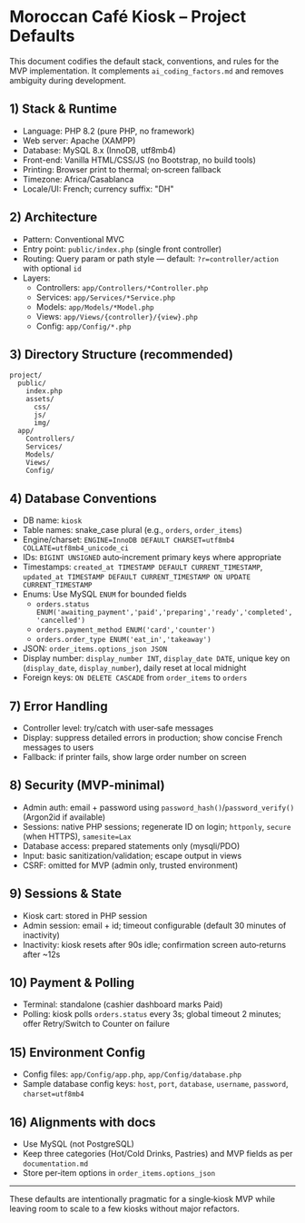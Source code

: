 # Moroccan Café Kiosk – Project Defaults

This document codifies the default stack, conventions, and rules for the MVP implementation. It complements `ai_coding_factors.md` and removes ambiguity during development.

## 1) Stack & Runtime
- Language: PHP 8.2 (pure PHP, no framework)
- Web server: Apache (XAMPP)
- Database: MySQL 8.x (InnoDB, utf8mb4)
- Front-end: Vanilla HTML/CSS/JS (no Bootstrap, no build tools)
- Printing: Browser print to thermal; on‑screen fallback
- Timezone: Africa/Casablanca
- Locale/UI: French; currency suffix: "DH"

## 2) Architecture
- Pattern: Conventional MVC
- Entry point: `public/index.php` (single front controller)
- Routing: Query param or path style — default: `?r=controller/action` with optional `id`
- Layers:
  - Controllers: `app/Controllers/*Controller.php`
  - Services: `app/Services/*Service.php`
  - Models: `app/Models/*Model.php`
  - Views: `app/Views/{controller}/{view}.php`
  - Config: `app/Config/*.php`

## 3) Directory Structure (recommended)
```
project/
  public/
    index.php
    assets/
      css/
      js/
      img/
  app/
    Controllers/
    Services/
    Models/
    Views/
    Config/
```

## 4) Database Conventions
- DB name: `kiosk`
- Table names: snake_case plural (e.g., `orders`, `order_items`)
- Engine/charset: `ENGINE=InnoDB DEFAULT CHARSET=utf8mb4 COLLATE=utf8mb4_unicode_ci`
- IDs: `BIGINT UNSIGNED` auto‑increment primary keys where appropriate
- Timestamps: `created_at TIMESTAMP DEFAULT CURRENT_TIMESTAMP`, `updated_at TIMESTAMP DEFAULT CURRENT_TIMESTAMP ON UPDATE CURRENT_TIMESTAMP`
- Enums: Use MySQL `ENUM` for bounded fields
  - `orders.status ENUM('awaiting_payment','paid','preparing','ready','completed','cancelled')`
  - `orders.payment_method ENUM('card','counter')`
  - `orders.order_type ENUM('eat_in','takeaway')`
- JSON: `order_items.options_json JSON`
- Display number: `display_number INT`, `display_date DATE`, unique key on (`display_date`, `display_number`), daily reset at local midnight
- Foreign keys: `ON DELETE CASCADE` from `order_items` to `orders`

## 7) Error Handling
- Controller level: try/catch with user‑safe messages
- Display: suppress detailed errors in production; show concise French messages to users
- Fallback: if printer fails, show large order number on screen

## 8) Security (MVP‑minimal)
- Admin auth: email + password using `password_hash()`/`password_verify()` (Argon2id if available)
- Sessions: native PHP sessions; regenerate ID on login; `httponly`, `secure` (when HTTPS), `samesite=Lax`
- Database access: prepared statements only (mysqli/PDO)
- Input: basic sanitization/validation; escape output in views
- CSRF: omitted for MVP (admin only, trusted environment)

## 9) Sessions & State
- Kiosk cart: stored in PHP session
- Admin session: email + id; timeout configurable (default 30 minutes of inactivity)
- Inactivity: kiosk resets after 90s idle; confirmation screen auto‑returns after ~12s

## 10) Payment & Polling
- Terminal: standalone (cashier dashboard marks Paid)
- Polling: kiosk polls `orders.status` every 3s; global timeout 2 minutes; offer Retry/Switch to Counter on failure

## 15) Environment Config
- Config files: `app/Config/app.php`, `app/Config/database.php`
- Sample database config keys: `host`, `port`, `database`, `username`, `password`, `charset=utf8mb4`

## 16) Alignments with docs
- Use MySQL (not PostgreSQL)
- Keep three categories (Hot/Cold Drinks, Pastries) and MVP fields as per `documentation.md`
- Store per‑item options in `order_items.options_json`

---
These defaults are intentionally pragmatic for a single‑kiosk MVP while leaving room to scale to a few kiosks without major refactors.
